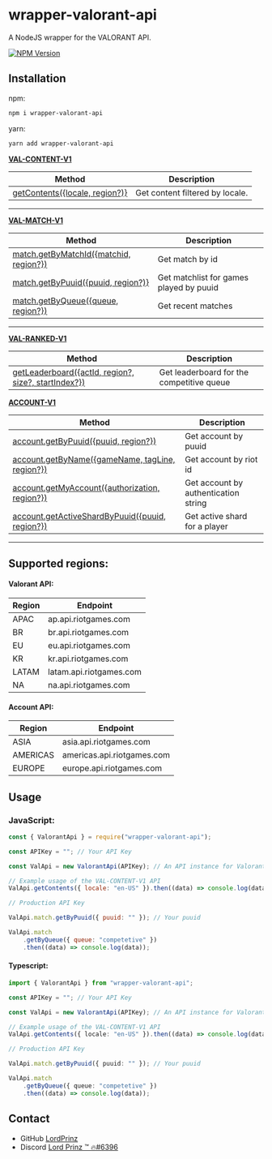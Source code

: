 # wrapper-valorant-api

A NodeJS wrapper for the VALORANT API.

[![NPM Version][npm-image]][npm-url]

## Installation

npm:

```bash
npm i wrapper-valorant-api
```

yarn:

```bash
yarn add wrapper-valorant-api
```

[**VAL-CONTENT-V1**](https://developer.riotgames.com/apis#val-content-v1)

| Method                                                                                               | Description                     |
| ---------------------------------------------------------------------------------------------------- | ------------------------------- |
| [getContents({locale, region?)}](https://developer.riotgames.com/apis#val-content-v1/GET_getContent) | Get content filtered by locale. |

---

[**VAL-MATCH-V1**](https://developer.riotgames.com/apis#val-match-v1)

| Method                                                                                                   | Description                             |
| -------------------------------------------------------------------------------------------------------- | --------------------------------------- |
| [match.getByMatchId({matchid, region?})](https://developer.riotgames.com/apis#val-match-v1/GET_getMatch) | Get match by id                         |
| [match.getByPuuid({puuid, region?)}](https://developer.riotgames.com/apis#val-match-v1/GET_getMatchlist) | Get matchlist for games played by puuid |
| [match.getByQueue({queue, region?})](https://developer.riotgames.com/apis#val-match-v1/GET_getRecent)    | Get recent matches                      |

---

[**VAL-RANKED-V1**](https://developer.riotgames.com/apis#val-ranked-v1)

| Method                                                                                                                        | Description                               |
| ----------------------------------------------------------------------------------------------------------------------------- | ----------------------------------------- |
| [getLeaderboard({actId, region?, size?, startIndex?})](https://developer.riotgames.com/apis#val-ranked-v1/GET_getLeaderboard) | Get leaderboard for the competitive queue |

[**ACCOUNT-V1**](https://developer.riotgames.com/apis#account-v1)

| Method                                                                                                                 | Description                          |
| ---------------------------------------------------------------------------------------------------------------------- | ------------------------------------ |
| [account.getByPuuid({puuid, region?})](https://developer.riotgames.com/apis#account-v1/GET_getByPuuid)                 | Get account by puuid                 |
| [account.getByName({gameName, tagLine, region?})](https://developer.riotgames.com/apis#account-v1/GET_getByRiotId)     | Get account by riot id               |
| [account.getMyAccount({authorization, region?})](https://developer.riotgames.com/apis#account-v1/GET_getByAccessToken) | Get account by authentication string |
| [account.getActiveShardByPuuid({puuid, region?})](https://developer.riotgames.com/apis#account-v1/GET_getActiveShard)  | Get active shard for a player        |

---

## Supported regions:

#### Valorant API:

| Region | Endpoint                |
| ------ | ----------------------- |
| APAC   | ap.api.riotgames.com    |
| BR     | br.api.riotgames.com    |
| EU     | eu.api.riotgames.com    |
| KR     | kr.api.riotgames.com    |
| LATAM  | latam.api.riotgames.com |
| NA     | na.api.riotgames.com    |

#### Account API:

| Region   | Endpoint                   |
| -------- | -------------------------- |
| ASIA     | asia.api.riotgames.com     |
| AMERICAS | americas.api.riotgames.com |
| EUROPE   | europe.api.riotgames.com   |

## Usage

### JavaScript:

```js
const { ValorantApi } = require("wrapper-valorant-api");

const APIKey = ""; // Your API Key

const ValApi = new ValorantApi(APIKey); // An API instance for Valorant query

// Example usage of the VAL-CONTENT-V1 API
ValApi.getContents({ locale: "en-US" }).then((data) => console.log(data));

// Production API Key

ValApi.match.getByPuuid({ puuid: "" }); // Your puuid

ValApi.match
	.getByQueue({ queue: "competetive" })
	.then((data) => console.log(data));
```

#### Typescript:

```ts
import { ValorantApi } from "wrapper-valorant-api";

const APIKey = ""; // Your API Key

const ValApi = new ValorantApi(APIKey); // An API instance for Valorant query

// Example usage of the VAL-CONTENT-V1 API
ValApi.getContents({ locale: "en-US" }).then((data) => console.log(data));

// Production API Key

ValApi.match.getByPuuid({ puuid: "" }); // Your puuid

ValApi.match
	.getByQueue({ queue: "competetive" })
	.then((data) => console.log(data));
```

## Contact

- GitHub [LordPrinz](https://github.com/LordPrinz)
- Discord [<c2>Lord Prinz ™ 🔥#6396](https://discord.com/users/520676533279522817)

[npm-image]: https://img.shields.io/npm/v/wrapper-valorant-api.svg
[npm-url]: https://www.npmjs.com/package/wrapper-valorant-api
